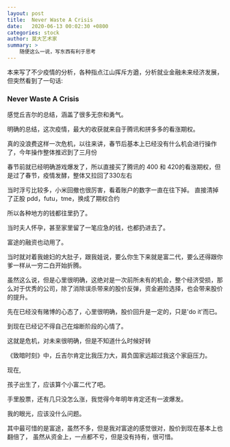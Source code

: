 ```yaml
---
layout: post
title:  Never Waste A Crisis
date:   2020-06-13 00:02:30 +0800
categories: stock 
author: 莫大艺术家
summary: >
    随便这么一说，写东西有利于思考
---
```


本来写了不少疫情的分析，各种指点江山挥斥方遒，分析就业金融未来经济发展，但突然看到了一句话:

### Never Waste A Crisis

感觉丘吉尔的总结，涵盖了很多无奈和勇气。


明确的总结，这次疫情，最大的收获就来自于腾讯和拼多多的看涨期权。

真的没浪费这样一次危机，以往来讲，春节后基本上已经没有什么机会进行操作了，今年操作整体推迟到了三月份

春节前就已经明确游戏爆发了，所以直接买了腾讯的 400 和 420的看涨期权，但是过了春节，疫情发酵，整体又拉回了330左右

当时浮亏比较多，小米回撤也很厉害，看着账户的数字一直在往下掉。
直接清掉了正股 pdd，futu，tme，换成了期权合约



所以各种地方的钱都往里扔了。

当时夫人怀孕，甚至家里留了一笔应急的钱，也都扔进去了。

富途的融资也动用了。

当时就对着我媳妇的大肚子，跟我娃说，要么你生下来就是富二代，要么还得跟你爹一样从一穷二白开始折腾。

虽然这么说，但是心里很明确，这绝对是一次前所未有的机会，整个经济受损，那么对于优秀的公司，除了消除误杀带来的股价反弹，资金避险选择，也会带来股价的提升。

先在已经没有赌博的心态了，心里很明确，股价回升是一定的，只是'do it'而已。

到现在已经记不得自己在熔断阶段的心情了。

这就是危机，对未来很明确，但是不知道什么时候好转

《致暗时刻》中，丘吉尔肯定比我压力大，肩负国家远超过我这个家庭压力。


现在,

孩子出生了，应该算个小富二代了吧。


手里股票，还有几只没怎么涨，我觉得今年明年肯定还有一波爆发。

我的眼光，应该没什么问题。

其中最可惜的是富途，虽然不多，但是我对富途的感觉很对，股价到现在基本上也翻倍了，
虽然从资金上，一点都不亏，但是没有持有，很可惜。













